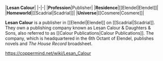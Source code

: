 |**Lesan Calour**|
|-|-|
|**Profession**|Publisher|
|**Residence**|[[Elendel\|Elendel]]|
|**Homeworld**|[[Scadrial\|Scadrial]]|
|**Universe**|[[Cosmere\|Cosmere]]|

**Lesan Calour** is a publisher in [[Elendel\|Elendel]] on [[Scadrial\|Scadrial]].
They own a publishing company known as Lesan Calour & Daughters & Sons, also referred to as [[Calour Publications\|Calour Publications]]. The company, which is headquartered in the 6th Octant of Elendel, publishes novels and *The House Record* broadsheet.



https://coppermind.net/wiki/Lesan_Calour